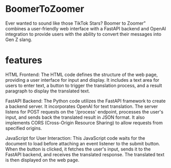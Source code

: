 # BoomerToZoomer

Ever wanted to sound like those TikTok Stars? Boomer to Zoomer" combines a user-friendly web interface with a FastAPI backend and OpenAI integration to provide users with the ability to convert their messages into Gen Z slang. 

# features
HTML Frontend: The HTML code defines the structure of the web page, providing a user interface for input and display. It includes a text area for users to enter text, a button to trigger the translation process, and a result paragraph to display the translated text. 

FastAPI Backend: The Python code utilizes the FastAPI framework to create a backend server. It incorporates OpenAI for text translation. The server listens for POST requests on the '/process' endpoint, processes the user's input, and sends back the translated result in JSON format. It also implements CORS (Cross-Origin Resource Sharing) to allow requests from specified origins.

JavaScript for User Interaction: This JavaScript code waits for the document to load before attaching an event listener to the submit button. When the button is clicked, it fetches the user's input, sends it to the FastAPI backend, and receives the translated response. The translated text is then displayed on the web page. 

